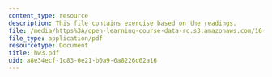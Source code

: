 ```yaml
---
content_type: resource
description: This file contains exercise based on the readings.
file: /media/https%3A/open-learning-course-data-rc.s3.amazonaws.com/16-100-aerodynamics-fall-2005/a8e34ecf1c830e21b0a96a8226c62a16_hw3.pdf
file_type: application/pdf
resourcetype: Document
title: hw3.pdf
uid: a8e34ecf-1c83-0e21-b0a9-6a8226c62a16
---
```

